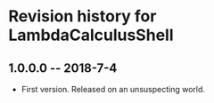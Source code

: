 # Revision history for LambdaCalculusShell

## 1.0.0.0  -- 2018-7-4

* First version. Released on an unsuspecting world.
